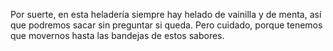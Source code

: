 Por suerte, en esta heladería siempre hay helado de vainilla y de menta, así que podremos sacar sin preguntar si queda. Pero cuidado, porque tenemos que movernos hasta las bandejas de estos sabores.